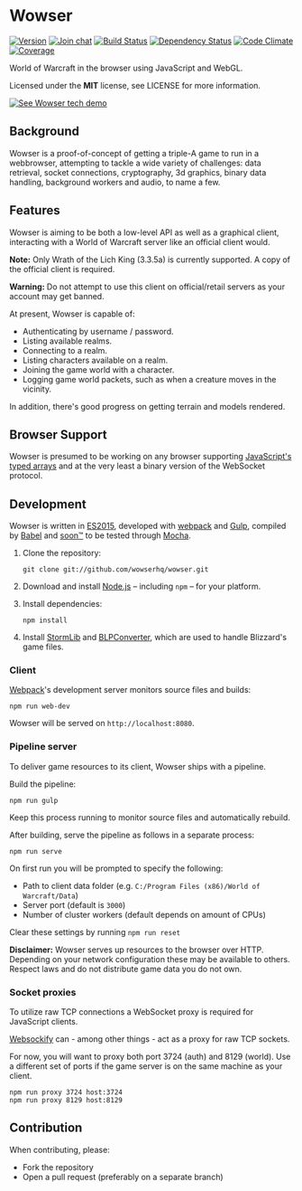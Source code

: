 # Wowser

[![Version](https://img.shields.io/npm/v/wowser.svg?style=flat)](https://www.npmjs.org/package/wowser)
[![Join chat](https://img.shields.io/badge/gitter-join_chat-blue.svg?style=flat)](https://gitter.im/wowserhq/wowser)
[![Build Status](https://img.shields.io/travis/wowserhq/wowser.svg?style=flat)](https://travis-ci.org/wowserhq/wowser)
[![Dependency Status](https://img.shields.io/gemnasium/wowserhq/wowser.svg?style=flat)](https://gemnasium.com/wowserhq/wowser)
[![Code Climate](https://img.shields.io/codeclimate/github/wowserhq/wowser.svg?style=flat)](https://codeclimate.com/github/wowserhq/wowser)
[![Coverage](https://img.shields.io/codeclimate/coverage/github/wowserhq/wowser.svg?style=flat)](https://codeclimate.com/github/wowserhq/wowser)

World of Warcraft in the browser using JavaScript and WebGL.

Licensed under the **MIT** license, see LICENSE for more information.

[![See Wowser tech demo](https://user-images.githubusercontent.com/378235/27762818-800fd91c-5e79-11e7-8301-733d736dd065.jpg)](https://www.youtube.com/watch?v=BrnbANSwC4I)

## Background

Wowser is a proof-of-concept of getting a triple-A game to run in a webbrowser,
attempting to tackle a wide variety of challenges: data retrieval, socket
connections, cryptography, 3d graphics, binary data handling, background workers
and audio, to name a few.

## Features

Wowser is aiming to be both a low-level API as well as a graphical client,
interacting with a World of Warcraft server like an official client would.

**Note:** Only Wrath of the Lich King (3.3.5a) is currently supported. A copy of
the official client is required.

**Warning:** Do not attempt to use this client on official/retail servers as
your account may get banned.

At present, Wowser is capable of:

- Authenticating by username / password.
- Listing available realms.
- Connecting to a realm.
- Listing characters available on a realm.
- Joining the game world with a character.
- Logging game world packets, such as when a creature moves in the vicinity.

In addition, there's good progress on getting terrain and models rendered.

## Browser Support

Wowser is presumed to be working on any browser supporting [JavaScript's typed
arrays] and at the very least a binary version of the WebSocket protocol.

## Development

Wowser is written in [ES2015], developed with [webpack] and [Gulp], compiled by
[Babel] and [soon™] to be tested through [Mocha].

1. Clone the repository:

   ```shell
   git clone git://github.com/wowserhq/wowser.git
   ```

2. Download and install [Node.js] – including `npm` – for your platform.

3. Install dependencies:

   ```shell
   npm install
   ```

4. Install [StormLib] and [BLPConverter], which are used to handle Blizzard's
   game files.

### Client

[Webpack]'s development server monitors source files and builds:

```shell
npm run web-dev
```

Wowser will be served on `http://localhost:8080`.

### Pipeline server

To deliver game resources to its client, Wowser ships with a pipeline.

Build the pipeline:

```shell
npm run gulp
```

Keep this process running to monitor source files and automatically rebuild.

After building, serve the pipeline as follows in a separate process:

```shell
npm run serve
```

On first run you will be prompted to specify the following:

- Path to client data folder (e.g. `C:/Program Files (x86)/World of Warcraft/Data`)
- Server port (default is `3000`)
- Number of cluster workers (default depends on amount of CPUs)

Clear these settings by running `npm run reset`

**Disclaimer:** Wowser serves up resources to the browser over HTTP. Depending
on your network configuration these may be available to others. Respect laws and
do not distribute game data you do not own.

### Socket proxies

To utilize raw TCP connections a WebSocket proxy is required for JavaScript
clients.

[Websockify] can - among other things - act as a proxy for raw TCP sockets.

For now, you will want to proxy both port 3724 (auth) and 8129 (world). Use a
different set of ports if the game server is on the same machine as your client.

```shell
npm run proxy 3724 host:3724
npm run proxy 8129 host:8129
```

## Contribution

When contributing, please:

- Fork the repository
- Open a pull request (preferably on a separate branch)

[Babel]: https://babeljs.io/
[BLPConverter]: https://github.com/wowserhq/blizzardry#blp
[ES2015]: https://babeljs.io/docs/learn-es2015/
[Gulp]: http://gulpjs.com/
[JavaScript's typed arrays]: http://caniuse.com/#search=typed%20arrays
[Mocha]: http://mochajs.org/
[Node.js]: http://nodejs.org/#download
[StormLib]: https://github.com/wowserhq/blizzardry#mpq
[Websockify]: https://github.com/kanaka/websockify/
[soon™]: http://www.wowwiki.com/Soon
[webpack]: http://webpack.github.io/
